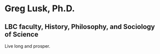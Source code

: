 # Greg Lusk, Ph.D.

## LBC faculty, History, Philosophy, and Sociology of Science

Live long and prosper.